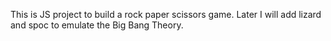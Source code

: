 This is JS project to build a rock paper scissors game. Later I will add lizard and spoc to emulate the Big Bang Theory.
